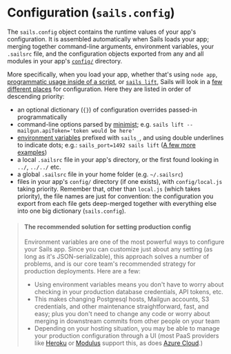 # Configuration (`sails.config`)

The `sails.config` object contains the runtime values of your app's configuration. It is assembled automatically when Sails loads your app; merging together command-line arguments, environment variables, your `.sailsrc` file, and the configuration objects exported from any and all modules in your app's [`config/`](https://sailsjs.com/documentation/anatomy/config) directory.

More specifically, when you load your app, whether that's using `node app`, [programmatic usage inside of a script](https://github.com/balderdashy/sails-docs/blob/master/PAGE_NEEDED.md), or [`sails lift`](http://sailsjs.com/documentation/reference/command-line-interface/sails-lift), Sails will look in a [few different places](https://github.com/dominictarr/rc#standards) for configuration.  Here they are listed in order of descending priority:

+ an optional dictionary (`{}`) of configuration overrides passed-in programmatically
+ command-line options parsed by [minimist](https://github.com/substack/minimist/tree/0.0.10); e.g. `sails lift --mailgun.apiToken='token would be here'`
+ [environment variables](https://en.wikipedia.org/wiki/Environment_variable) prefixed with `sails_`, and using double underlines to indicate dots; e.g.: `sails_port=1492 sails lift` ([A few more examples](https://gist.github.com/mikermcneil/92769de1e6c10f0159f97d575e18c6cf))
+ a local `.sailsrc` file in your app's directory, or the first found looking in `../`, `../../` etc.
+ a global `.sailsrc` file in your home folder (e.g. `~/.sailsrc`)
+ files in your app's `config/` directory (if one exists), with `config/local.js` taking priority.  Remember that, other than `local.js` (which takes priority), the file names are just for convention: the configuration you export from each file gets deep-merged together with everything else into one big dictionary (`sails.config`).


> #### The recommended solution for setting production config
> Environment variables are one of the most powerful ways to configure your Sails app.  Since you can customize just about any setting (as long as it's JSON-serializable), this approach solves a number of problems, and is our core team's recommended strategy for production deployments.  Here are a few:
> + Using environment variables means you don't have to worry about checking in your production database credentials, API tokens, etc.
> + This makes changing Postgresql hosts, Mailgun accounts, S3 credentials, and other maintenance straightforward, fast, and easy; plus you don't need to change any code or worry about merging in downstream commits from other people on your team
> + Depending on your hosting situation, you may be able to manage your production configuration through a UI (most PaaS providers like [Heroku](http://heroku.com) or [Modulus](https://modulus.io) support this, as does [Azure Cloud](https://azure.microsoft.com/en-us/).)




<docmeta name="displayName" value="Configuration">
<docmeta name="stabilityIndex" value="3">
